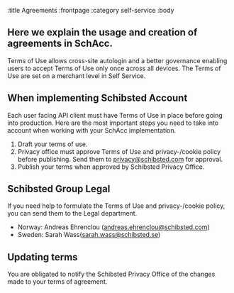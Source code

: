 :title Agreements
:frontpage
:category self-service
:body

## Here we explain the usage and creation of agreements in SchAcc.
Terms of Use allows cross-site autologin and a better governance enabling users to accept Terms of Use only once across all devices. The Terms of Use are set on a merchant level in Self Service.

## When implementing Schibsted Account
Each user facing API client must have Terms of Use in place before going into production. Here are the most important steps you need to take into account when working with your SchAcc implementation.

1. Draft your terms of use. 
2. Privacy office must approve Terms of Use and privacy-/cookie policy before publishing. Send them to privacy@schibsted.com for approval.
3. Publish your terms when approved by Schibsted Privacy Office.

## Schibsted Group Legal
If you need help to formulate the Terms of Use and privacy-/cookie policy, you can send them to the Legal department. 

- Norway: Andreas Ehrenclou (andreas.ehrenclou@schibsted.com)
- Sweden: Sarah Wass(sarah.wass@schibsted.se) 

## Updating terms
You are obligated to notify the Schibsted Privacy Office of the changes made to your terms of agreement.
